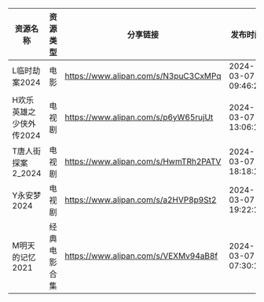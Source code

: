 | 资源名称           | 资源类型   | 分享链接                                 | 发布时间                |
| -------------- | ------ | ------------------------------------ | ------------------- |
| L临时劫案2024      | 电影     | https://www.alipan.com/s/N3puC3CxMPq | 2024-03-07 09:46:25 |
| H欢乐英雄之少侠外传2024 | 电视剧    | https://www.alipan.com/s/p6yW65rujUt | 2024-03-07 13:06:15 |
| T唐人街探案2_2024   | 电视剧    | https://www.alipan.com/s/HwmTRh2PATV | 2024-03-07 18:18:16 |
| Y永安梦2024       | 电视剧    | https://www.alipan.com/s/a2HVP8p9St2 | 2024-03-07 19:22:12 |
| M明天的记忆2021     | 经典电影合集 | https://www.alipan.com/s/VEXMv94aB8f | 2024-03-07 07:30:10 |
